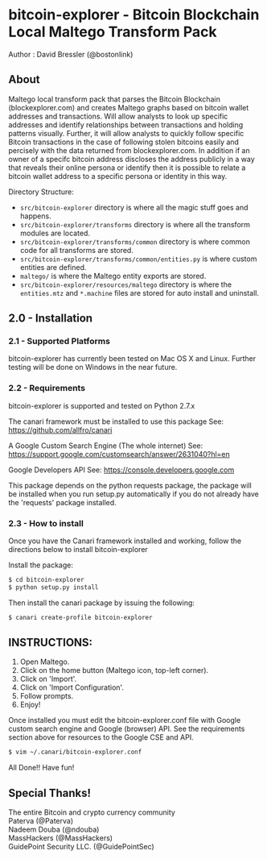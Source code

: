 # bitcoin-explorer - Bitcoin Blockchain Local Maltego Transform Pack

Author : David Bressler (@bostonlink)

## About

Maltego local transform pack that parses the Bitcoin Blockchain (blockexplorer.com) and creates Maltego graphs based on bitcoin wallet addresses and transactions.  Will allow analysts to look up specific addresses and identify relationships between transactions and holding patterns visually.  Further, it will allow analysts to quickly follow specific Bitcoin transactions in the case of following stolen bitcoins easily and percisely with the data returned from blockexplorer.com.  In addition if an owner of a specifc bitcoin address discloses the address publicly in a way that reveals their online persona or identify then it is possible to relate a bitcoin wallet address to a specific persona or identity in this way.  

Directory Structure:

* `src/bitcoin-explorer` directory is where all the magic stuff goes and happens.
* `src/bitcoin-explorer/transforms` directory is where all the transform modules are located.
* `src/bitcoin-explorer/transforms/common` directory is where common code for all transforms are stored.
* `src/bitcoin-explorer/transforms/common/entities.py` is where custom entities are defined.
* `maltego/` is where the Maltego entity exports are stored.
* `src/bitcoin-explorer/resources/maltego` directory is where the `entities.mtz` and `*.machine` files are stored for auto install and uninstall.

## 2.0 - Installation

### 2.1 - Supported Platforms
bitcoin-explorer has currently been tested on Mac OS X and Linux.
Further testing will be done on Windows in the near future.

### 2.2 - Requirements
bitcoin-explorer is supported and tested on Python 2.7.x

The canari framework must be installed to use this package
See: https://github.com/allfro/canari

A Google Custom Search Engine (The whole internet)
See: https://support.google.com/customsearch/answer/2631040?hl=en

Google Developers API
See: https://console.developers.google.com

This package depends on the python requests package, the package will be installed when you run setup.py automatically if you do not already have the 'requests' package installed.

### 2.3 - How to install
Once you have the Canari framework installed and working, follow the directions below to install bitcoin-explorer

Install the package:

```bash
$ cd bitcoin-explorer
$ python setup.py install
```
Then install the canari package by issuing the following:

```bash
$ canari create-profile bitcoin-explorer
```

 INSTRUCTIONS:
 -------------
 1. Open Maltego.
 2. Click on the home button (Maltego icon, top-left corner).
 3. Click on 'Import'.
 4. Click on 'Import Configuration'.
 5. Follow prompts.
 6. Enjoy!

Once installed you must edit the bitcoin-explorer.conf file with Google custom search engine and Google (browser) API.  See the requirements section above for resources to the Google CSE and API.

```bash
$ vim ~/.canari/bitcoin-explorer.conf
```
All Done!!  Have fun!

## Special Thanks!

The entire Bitcoin and crypto currency community<br/>
Paterva (@Paterva)<br/>
Nadeem Douba (@ndouba)<br/>
MassHackers (@MassHackers)<br/>
GuidePoint Security LLC. (@GuidePointSec)<br/>
